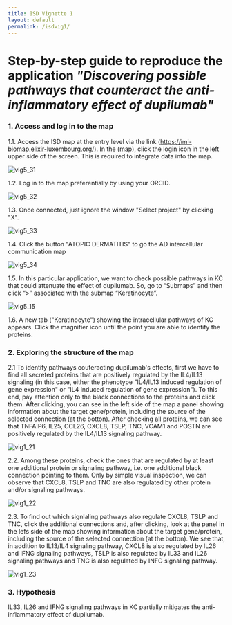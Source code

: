 ```yaml
---
title: ISD Vignette 1
layout: default
permalink: /isdvig1/
---
```


# Step-by-step guide to reproduce the application *"Discovering possible pathways that counteract the anti-inflammatory effect of dupilumab"*

### 1. Access and log in to the map

1.1. Access the ISD map at the entry level via the link (https://imi-biomap.elixir-luxembourg.org/). In the ([map](https://imi-biomap.elixir-luxembourg.org/)), click the login icon in the left upper side of the screen. This is required to integrate data into the map.
 
<!-- <img width="1022" height="489" alt="image" src="https://github.com/user-attachments/assets/94b53f4d-7c65-4502-8b46-dbd53c658676" /> -->

<!-- ![vig3_1](https://github.com/user-attachments/assets/94b53f4d-7c65-4502-8b46-dbd53c658676) -->

![vig5_31](../pages/projects/isd/images/vig5_31.png)


1.2. Log in to the map preferentially by using your ORCID. 

<!-- <img width="1019" height="491" alt="image" src="https://github.com/user-attachments/assets/acc57fb8-0e6f-485e-9921-8ccb3098994c" /> -->

<!-- ![vig3_1](https://github.com/user-attachments/assets/acc57fb8-0e6f-485e-9921-8ccb3098994c) -->

![vig5_32](../pages/projects/isd/images/vig5_32.png)

1.3. Once connected, just ignore the window "Select project" by clicking "X".

<!-- <img width="1019" height="491" alt="image" src="https://github.com/user-attachments/assets/a6d4d362-b76b-42e1-a7d8-e5c627247c9e" /> -->

<!-- ![vig3_1](https://github.com/user-attachments/assets/a6d4d362-b76b-42e1-a7d8-e5c627247c9e) -->

![vig5_33](../pages/projects/isd/images/vig5_33.png)

1.4. Click the button "ATOPIC DERMATITIS" to go the AD intercellular communication map 

<!-- <img width="1019" height="491" alt="image" src="https://github.com/user-attachments/assets/ee910213-6ec4-42f9-923c-0068bfe6e4df" /> -->

<!-- ![vig3_1](https://github.com/user-attachments/assets/ee910213-6ec4-42f9-923c-0068bfe6e4df) -->

![vig5_34](../pages/projects/isd/images/vig5_34.png)


1.5. In this particular application, we want to check possible pathways in KC that could attenuate the effect of dupilumab. So, go to “Submaps” and then click “>” associated with the submap “Keratinocyte”.

<!-- <img width="1021" height="490" alt="image" src="https://github.com/user-attachments/assets/4f50970b-3cd3-466c-8e60-e5d536af3336" /> -->

<!-- ![vig3_1](https://github.com/user-attachments/assets/4f50970b-3cd3-466c-8e60-e5d536af3336) -->

![vig5_15](../pages/projects/isd/images/vig5_15.png)


1.6. A new tab ("Keratinocyte") showing the intracellular pathways of KC appears. Click the magnifier icon until the point you are able to identify the proteins. 


### 2. Exploring the structure of the map

2.1 To identify pathways couteracting dupilumab's effects, first we have to find all secreted proteins that are positively regulated by the IL4/IL13 signaling (in this case, either the phenotype "IL4/IL13 induced regulation of gene expression" or "IL4 induced regulation of gene expression"). To this end, pay attention only to the black connections to the proteins and click them. After clicking, you can see in the left side of the map a panel showing information about the target gene/protein, including the source of the selected connection (at the botton). After checking all proteins, we can see that TNFAIP6, IL25, CCL26, CXCL8, TSLP, TNC, VCAM1 and POSTN are positively regulated by the IL4/IL13 signaling pathway.     

![vig1_21](../pages/projects/isd/images/vig1_21.png)

2.2. Among these proteins, check the ones that are regulated by at least one additional protein or signaling pathway, i.e. one additional black connection pointing to them. Only by simple visual inspection, we can observe that CXCL8, TSLP and TNC are also regulated by other protein and/or signaling pathways.

![vig1_22](../pages/projects/isd/images/vig1_22.png)

2.3. To find out which signlaling pathways also regulate CXCL8, TSLP and TNC, click the additional connections and, after clicking, look at the panel in the lefs side of the map showing information about the target gene/protein, including the source of the selected connection (at the botton). We see that, in addition to IL13/IL4 signaling pathway, CXCL8 is also regulated by IL26 and IFNG signaling pathways, TSLP is also regulated by IL33 and IL26 signaling pathways and TNC is also regulated by INFG signaling pathway.

![vig1_23](../pages/projects/isd/images/vig1_23.png)


### 3. Hypothesis

IL33, IL26 and IFNG signaling pathways in KC partially mitigates the anti-inflammatory effect of dupilumab.









